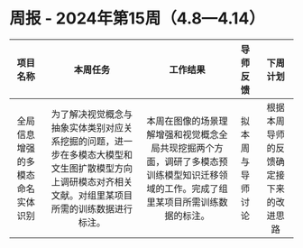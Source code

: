 # 周报 - 2024年第15周（4.8—4.14）


|  项目名称  | 本周任务 | 工作结果 | 导师反馈 |  下周计划| 
|:----------:|:--------:|:--------:|:--------:|:--------:|
|  全局信息增强的多模态命名实体识别       | 为了解决视觉概念与抽象实体类别对应关系挖掘的问题，进一步在多模态大模型和文生图扩散模型方向上调研模态对齐相关文献。对组里某项目所需的训练数据进行标注。 |本周在图像的场景理解增强和视觉概念全局共现挖掘两个方面，调研了多模态预训练模型知识迁移领域的工作。完成了组里某项目所需训练数据的标注。| 拟本周与导师讨论  | 根据本周导师的反馈确定接下来的改进思路
